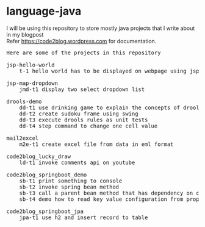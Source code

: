 # language-java
I will be using this repository to store mostly java projects that I write about in my blogpost <br /> 
Refer https://code2blog.wordpress.com for documentation. 

<pre>
Here are some of the projects in this repository

jsp-hello-world
	t-1 hello world has to be displayed on webpage using jsp

jsp-map-dropdown
	jmd-t1 display two select dropdown list

drools-demo
	dd-t1 use drinking game to explain the concepts of drools
	dd-t2 create sudoku frame using swing 
	dd-t3 execute drools rules as unit tests
	dd-t4 step command to change one cell value

mail2excel
	m2e-t1 create excel file from data in eml format

code2blog_lucky_draw
	ld-t1 invoke comments api on youtube

code2blog_springboot_demo
	sb-t1 print something to console
	sb-t2 invoke spring bean method
	sb-t3 call a parent bean method that has dependency on child bean
	sb-t4 demo how to read key value configuration from property file using CommandLineRunner class
	
code2blog_springboot_jpa
	jpa-t1 use h2 and insert record to table

</pre>